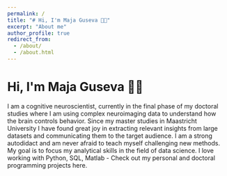 ```yaml
---
permalink: /
title: "# Hi, I'm Maja Guseva 👋🏻"
excerpt: "About me"
author_profile: true
redirect_from: 
  - /about/
  - /about.html
---
```



# Hi, I'm Maja Guseva 👋🏻

I am a cognitive neuroscientist, currently in the final phase of my doctoral studies where I am using complex neuroimaging data to understand how the brain controls behavior. 
Since my master studies in Maastricht University I have found great joy in extracting relevant insights from large datasets and communicating them to the target audience. I am a strong autodidact and am never afraid to teach myself challenging new methods. My goal is to focus my analytical skills in the field of data science. 
I love working with Python, SQL, Matlab - Check out my personal and doctoral programming projects here.
